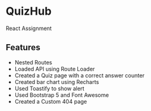 # QuizHub

React Assignment

## Features

* Nested Routes
* Loaded API using Route Loader
* Created a Quiz page with a correct answer counter
* Created bar chart using Recharts
* Used Toastify to show alert
* Used Bootstrap 5 and Font Awesome
* Created a Custom 404 page
